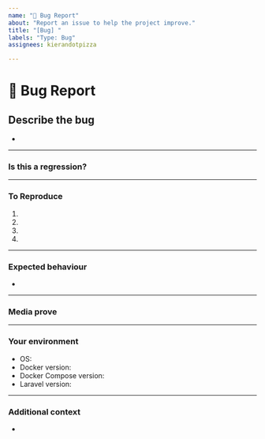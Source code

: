 ```yaml
---
name: "🐞 Bug Report"
about: "Report an issue to help the project improve."
title: "[Bug] "
labels: "Type: Bug"
assignees: kierandotpizza

---
```


# **🐞 Bug Report**

## **Describe the bug**
<!-- A clear and concise description of what the bug is. -->

*

---

### **Is this a regression?**
<!-- Did this behaviour used to work in the previous version? -->
<!-- Yes, the last version in which this bug was not present was: ... -->

---

### **To Reproduce**

<!-- Steps to reproduce the error:
(e.g.:)
1. Use x argument / navigate to
2. Fill this information
3. Go to...
4. See error -->

<!-- Write the steps here (add or remove as many steps as needed)-->

1.
2.
3.
4.

---

### **Expected behaviour**
<!-- A clear and concise description of what you expected to happen. -->

*

---

### **Media prove**
<!-- If applicable, add screenshots or videos to help explain your problem. -->

---

### **Your environment**

<!-- use all the applicable bulleted list elements for this specific issue,
and remove all the bulleted list elements that are not relevant for this issue. -->

* OS: <!--[e.g. Ubuntu 5.4.0-26-generic x86_64 / Windows 1904 ...]-->
* Docker version:
* Docker Compose version:
* Laravel version:

---

### **Additional context**
<!-- Add any other context or additional information about the problem here.-->

*

<!--📛📛📛📛📛📛📛📛📛📛📛📛📛📛📛📛📛📛📛📛📛📛📛📛📛📛📛📛📛📛

Oh, hi there! 😄

To expedite issue processing, please search open and closed issues before submitting a new one.
Please read our Rules of Conduct at this repository's `.github/CODE_OF_CONDUCT.md`

📛📛📛📛📛📛📛📛📛📛📛📛📛📛📛📛📛📛📛📛📛📛📛📛📛📛📛📛📛📛📛📛-->